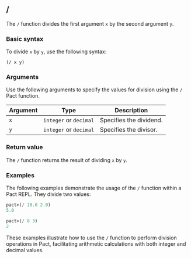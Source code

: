 ## /
The `/` function divides the first argument `x` by the second argument `y`.

### Basic syntax

To divide `x` by `y`, use the following syntax:

`(/ x y)`

### Arguments

Use the following arguments to specify the values for division using the `/` Pact function.

| Argument | Type | Description |
| --- | --- | --- |
| `x` | `integer` or `decimal` | Specifies the dividend. |
| `y` | `integer` or `decimal` | Specifies the divisor. |

### Return value

The `/` function returns the result of dividing `x` by `y`.

### Examples

The following examples demonstrate the usage of the `/` function within a Pact REPL. They divide two values:

```lisp
pact>(/ 10.0 2.0)
5.0
```

```lisp
pact>(/ 8 3)
2
```

These examples illustrate how to use the `/` function to perform division operations in Pact, facilitating arithmetic calculations with both integer and decimal values.
